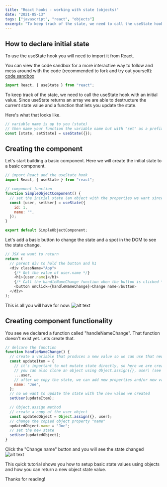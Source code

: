 ```yaml
---
title: "React hooks - working with state (objects)"
date: "2021-05-13"
tags: ["javascript", "react", "objects"]
excerpt: "To keep track of the state, we need to call the useState hook with an initial value. Since useState returns an array we are able to destructure the current state value and a function that lets you update the state."
---
```


## How to declare initial state

To use the useState hook you will need to import it from React.

You can view the code sandbox for a more interactive way to follow and mess around with the code (recommended to fork and try out yourself): [code sandbox](https://codesandbox.io/s/working-with-state-objects-6dx3w)

```js
import React, { useState } from "react";
```

To keep track of the state, we need to call the useState hook with an initial value. Since useState returns an array we are able to destructure the current state value and a function that lets you update the state.

Here's what that looks like.

```js
// variable name is up to you (state)
// then name your function the variable name but with "set" as a prefix (setState)
const [state, setState] = useState({});
```

## Creating the component

Let's start building a basic component. Here we will create the initial state to a basic component.

```js
// import React and the useState hook
import React, { useState } from "react";

// component function
function SimpleObjectComponent() {
  // set the initial state (an object with the properties we want since we know that's what we want the user variable value to start as)
  const [user, setUser] = useState({
    id: 1,
    name: "",
  });
}

export default SimpleObjectComponent;
```

Let's add a basic button to change the state and a spot in the DOM to see the state change.

```js
// JSX we want to return
return (
  // parent div to hold the button and h1
  <div className="App">
    {/* Get the value of user.name */}
    <h1>{user.name}</h1>
    {/* Call the handleNameChange function when the button is clicked */}
    <button onClick={handleNameChange}>Change name</button>
  </div>
);
```

This is all you will have for now:
![alt text](https://dev-to-uploads.s3.amazonaws.com/uploads/articles/zr7dnheh3gzi3qqizgpf.png)

## Creating component functionality

You see we declared a function called "handleNameChange". That function doesn't exist yet. Lets create that.

```js
// delcare the function
function handleNameChange() {
  // create a variable that produces a new value so we can use that new value to update state
  const updateItem = {
    // it's important to not mutate state directly, so here we are creating a copy of the current state using the spread syntax
    // you can also clone an object using Object.assign({}, user) (see below)
    ...user,
    // after we copy the state, we can add new properties and/or new values to the copied state
    name: "Joe",
  };
  // no we want to update the state with the new value we created
  setUser(updateItem);

  // Object.assign method
  // create a copy of the user object
  const updatedObject = Object.assign({}, user);
  // change the copied object property "name"
  updatedObject.name = "Joe";
  // set the new state
  setUser(updatedObject);
}
```

Click the "Change name" button and you will see the state changed
![alt text](https://dev-to-uploads.s3.amazonaws.com/uploads/articles/vupd8qiohm8l4yzzldo2.png)

This quick tutorial shows you how to setup basic state values using objects and how you can return a new object state value.

Thanks for reading!
